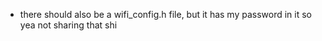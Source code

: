 - there should also be a wifi_config.h file, but it has my password in it so yea not sharing that shi
